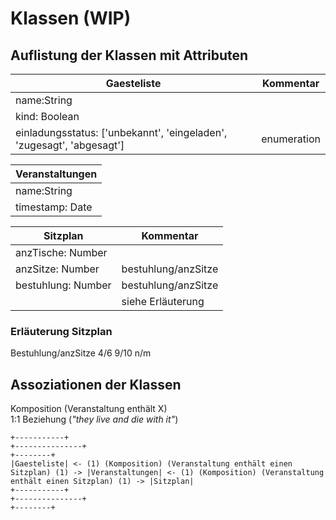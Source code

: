 # Klassen (WIP)
## Auflistung der Klassen mit Attributen
| Gaesteliste                                                           |  Kommentar  |
|-----------------------------------------------------------------------|-------------|
| name:String                                                           |             |
| kind: Boolean                                                         |             |
| einladungsstatus: ['unbekannt', 'eingeladen', 'zugesagt', 'abgesagt'] | enumeration |


| Veranstaltungen |
|-----------------|
| name:String     |
| timestamp: Date |

| Sitzplan           |      Kommentar      |
|--------------------|---------------------|
| anzTische: Number  |                     |
| anzSitze: Number   | bestuhlung/anzSitze |
| bestuhlung: Number | bestuhlung/anzSitze |
|                    | siehe Erläuterung   |

### Erläuterung Sitzplan
Bestuhlung/anzSitze
4/6
9/10
n/m

## Assoziationen der Klassen
Komposition (Veranstaltung enthält X) <br />
1:1 Beziehung (_"they live and die with it"_) <br />
```
+-----------+                                                                    +---------------+                                                                    +--------+
|Gaesteliste| <- (1) (Komposition) (Veranstaltung enthält einen Sitzplan) (1) -> |Veranstaltungen| <- (1) (Komposition) (Veranstaltung enthält einen Sitzplan) (1) -> |Sitzplan|
+-----------+                                                                    +---------------+                                                                    +--------+
```
